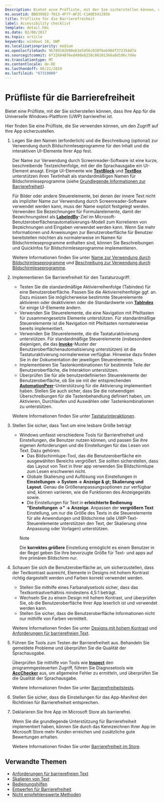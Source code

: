 ```yaml
---
Description: Bietet eine Prüfliste, mit der Sie sicherstellen können, dass Ihre App für die Universelle Windows-Plattform (UWP) barrierefrei ist.
ms.assetid: BB8399E2-7013-4F77-AF2C-C1A0E5412856
title: Prüfliste für die Barrierefreiheit
label: Accessibility checklist
template: detail.hbs
ms.date: 02/08/2017
ms.topic: article
keywords: windows 10, UWP
ms.localizationpriority: medium
ms.openlocfilehash: 9b789102b90e63e5456c030f6eb90df372354d7a
ms.sourcegitcommit: 6f32604876ed480e8238c86101366a8d106c7d4e
ms.translationtype: MT
ms.contentlocale: de-DE
ms.lasthandoff: 06/21/2019
ms.locfileid: "67319000"
---
```

# <a name="accessibility-checklist"></a>Prüfliste für die Barrierefreiheit

Bietet eine Prüfliste, mit der Sie sicherstellen können, dass Ihre App für die Universelle Windows-Plattform (UWP) barrierefrei ist.

Hier finden Sie eine Prüfliste, die Sie verwenden können, um den Zugriff auf Ihre App sicherzustellen.

1. Legen Sie den Namen (erforderlich) und die Beschreibung (optional) zur Verwendung durch Bildschirmleseprogramme für den Inhalt und die interaktiven UI-Elemente Ihrer App fest.

    Der Name zur Verwendung durch Screenreader-Software ist eine kurze, beschreibende Textzeichenfolge, mit der die Sprachausgabe ein UI-Element ansagt. Einige UI-Elemente wie [**TextBlock**](https://docs.microsoft.com/uwp/api/Windows.UI.Xaml.Controls.TextBlock) und [**TextBox**](https://docs.microsoft.com/uwp/api/Windows.UI.Xaml.Controls.TextBox) unterstützen ihren Textinhalt als standardmäßigen Namen für Bildschirmleseprogramme (siehe [Grundlegende Informationen zur Barrierefreiheit](basic-accessibility-information.md#name_from_inner_text)).

    Für Bilder oder andere Steuerelemente, bei denen der innere Text nicht als impliziter Name zur Verwendung durch Screenreader-Software verwendet werden kann, muss der Name explizit festgelegt werden. Verwenden Sie Bezeichnungen für Formularelemente, damit der Bezeichnungstext als [**LabeledBy**](https://docs.microsoft.com/previous-versions/windows/silverlight/dotnet-windows-silverlight/ms591292(v=vs.95))-Ziel im Microsoft-Benutzeroberflächenautomatisierungs-Modell zum Korrelieren von Bezeichnungen und Eingaben verwendet werden kann. Wenn Sie mehr Informationen und Anweisungen zur Benutzeroberfläche für Benutzer bereitstellen möchten als normalerweise im Namen für Bildschirmleseprogramme enthalten sind, können Sie Beschreibungen und QuickInfos für Bildschirmleseprogramme implementieren.

    Weitere Informationen finden Sie unter [Name zur Verwendung durch Bildschirmleseprogramme](basic-accessibility-information.md#accessible_name) und [Beschreibung zur Verwendung durch Bildschirmleseprogramme](basic-accessibility-information.md).

2. Implementieren Sie Barrierefreiheit für den Tastaturzugriff:

    * Testen Sie die standardmäßige Aktivierreihenfolge (Tabindex) für eine Benutzeroberfläche. Passen Sie die Aktivierreihenfolge ggf. an. Dazu müssen Sie möglicherweise bestimmte Steuerelemente aktivieren oder deaktivieren oder die Standardwerte von [**TabIndex**](https://docs.microsoft.com/uwp/api/windows.ui.xaml.controls.control.tabindex) für einige UI-Elemente ändern.
    * Verwenden Sie Steuerelemente, die eine Navigation mit Pfeiltasten für zusammengesetzte Elemente unterstützen. Für standardmäßige Steuerelemente ist die Navigation mit Pfeiltasten normalerweise bereits implementiert.
    * Verwenden Sie Steuerelemente, die die Tastaturaktivierung unterstützen. Für standardmäßige Steuerelemente (insbesondere diejenigen, die das [**Invoke**](https://docs.microsoft.com/uwp/api/Windows.UI.Xaml.Automation.Provider.IInvokeProvider)-Muster der Benutzeroberflächenautomatisierung unterstützen) ist die Tastaturaktivierung normalerweise verfügbar. Hinweise dazu finden Sie in der Dokumentation der jeweiligen Steuerelemente.
    * Implementieren Sie Tastenkombinationen für bestimmte Teile der Benutzeroberfläche, die Interaktion unterstützen.
    * Überprüfen Sie für alle benutzerdefinierten Steuerelemente der Benutzeroberfläche, ob Sie sie mit der entsprechenden [**AutomationPeer**](https://docs.microsoft.com/uwp/api/Windows.UI.Xaml.Automation.Peers.AutomationPeer)-Unterstützung für die Aktivierung implementiert haben. Stellen Sie auch sicher, dass Sie die notwendigen Überschreibungen für die Tastenbehandlung definiert haben, um Aktivieren, Durchlaufen und Auswählen oder Tastenkombinationen zu unterstützen.

    Weitere Informationen finden Sie unter [Tastaturinteraktionen](https://docs.microsoft.com/windows/uwp/input-and-devices/keyboard-interactions).

3. Stellen Sie sicher, dass Text um eine lesbare Größe beträgt

    * Windows umfasst verschiedene Tools für Barrierefreiheit und Einstellungen, die Benutzer nutzen können, und passen Sie ihre eigenen Anforderungen und die Einstellungen für das Lesen von Text. Dazu gehören:
        * Das Bildschirmlupe-Tool, das die Benutzeroberfläche ein ausgewählten Bereichs vergrößert. Sie sollten sicherstellen, dass das Layout von Text in Ihrer app verwenden Sie Bildschirmlupe zum Lesen erschweren nicht.
        * Globale Skalierung und Auflösung von Einstellungen in **Einstellungen -> System -> Anzeige & gt; Skalierung und Layout**. Genau die Größenanpassungsoptionen zur verfügbar sind, können variieren, wie die Funktionen des Anzeigegeräts sowie.
        * Die Einstellungen für Text in **erleichterte Bedienung "Einstellungen ->" -> Anzeige**. Anpassen der **vergrößern Text** Einstellung, um nur die Größe des Texts in die Steuerelemente für alle Anwendungen und Bildschirme (alle UWP-Text-Steuerelemente unterstützen den Text, der Skalierung ohne Anpassung oder Vorlagen) unterstützen.
        > [!NOTE]
        > Die **korrektes größere** Einstellung ermöglicht es einem Benutzer in der Regel geben Sie ihre bevorzugte Größe für Text- und apps auf ihre primären Bildschirm nur.

4. Schauen Sie sich die Benutzeroberfläche an, um sicherzustellen, dass der Textkontrast ausreicht, Elemente in Designs mit hohem Kontrast richtig dargestellt werden und Farben korrekt verwendet werden.

    * Stellen Sie mithilfe eines Farbanalysetools sicher, dass das Textkontrastverhältnis mindestens 4,5:1 beträgt.
    * Wechseln Sie zu einem Design mit hohem Kontrast, und überprüfen Sie, ob die Benutzeroberfläche Ihrer App leserlich ist und verwendet werden kann.
    * Stellen Sie sicher, dass die Benutzeroberfläche Informationen nicht nur mithilfe von Farben vermittelt.

    Weitere Informationen finden Sie unter [Designs mit hohem Kontrast](high-contrast-themes.md) und [Anforderungen für barrierefreien Text](accessible-text-requirements.md).

5. Führen Sie Tools zum Testen der Barrierefreiheit aus. Behandeln Sie gemeldete Probleme und überprüfen Sie die Qualität der Sprachausgabe.

    Überprüfen Sie mithilfe von Tools wie [**Inspect**](https://docs.microsoft.com/windows/desktop/WinAuto/inspect-objects) den programmgesteuerten Zugriff, führen Sie Diagnosetools wie [**AccChecker**](https://docs.microsoft.com/windows/desktop/WinAuto/ui-accessibility-checker) aus, um allgemeine Fehler zu ermitteln, und überprüfen Sie die Qualität der Sprachausgabe.

    Weitere Informationen finden Sie unter [Barrierefreiheitstests](accessibility-testing.md).

6. Stellen Sie sicher, dass die Einstellungen für das App-Manifest den Richtlinien für Barrierefreiheit entsprechen.

7. Deklarieren Sie Ihre App im Microsoft Store als barrierefrei.

    Wenn Sie die grundlegende Unterstützung für Barrierefreiheit implementiert haben, können Sie durch das Kennzeichnen Ihrer App im Microsoft Store mehr Kunden erreichen und zusätzliche gute Bewertungen erhalten.

    Weitere Informationen finden Sie unter [Barrierefreiheit im Store](accessibility-in-the-store.md).

## <a name="related-topics"></a>Verwandte Themen  

* [Anforderungen für barrierefreien Text](accessible-text-requirements.md)
* [Skalieren von Text](../input/text-scaling.md)
* [Bedienungshilfen](accessibility.md)
* [Entwerfen für Barrierefreiheit](https://docs.microsoft.com/windows/uwp/accessibility/accessibility-overview)
* [Nicht empfehlenswerte Methoden](practices-to-avoid.md)
